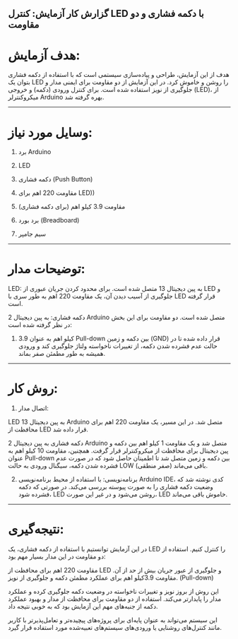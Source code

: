  ## گزارش کار آزمایش: کنترل LED با دکمه فشاری و دو مقاومت

# هدف آزمایش:

هدف از این آزمایش، طراحی و پیاده‌سازی سیستمی است که با استفاده از دکمه فشاری بتوان یک LED را روشن و خاموش کرد. در این آزمایش از دو مقاومت برای ایمنی مدار و جلوگیری از نویز استفاده شده است. برای کنترل ورودی (دکمه) و خروجی (LED)، از میکروکنترلر Arduino بهره گرفته شد.


---

# وسایل مورد نیاز:

1. برد Arduino


2. LED
3. دکمه فشاری (Push Button)
4. مقاومت 220 اهم برای LED))
5. مقاومت 3.9 کیلو اهم (برای دکمه فشاری)
6. برد بورد (Breadboard)
7. سیم‌ جامپر
---
# توضیحات مدار:

LED: به پین دیجیتال 13 متصل شده است. برای محدود کردن جریان عبوری از LED و جلوگیری از آسیب دیدن آن، یک مقاومت 220 اهم به طور سری با LED قرار گرفته است.

دکمه فشاری: به پین دیجیتال 2 Arduino متصل شده است. دو مقاومت برای این بخش در نظر گرفته شده است:

1.	3.9 کیلو اهم به عنوان Pull-down بین دکمه و زمین (GND) قرار داده شده تا در حالت عدم فشرده شدن دکمه، از تغییرات ناخواسته ولتاژ جلوگیری کند و ورودی همیشه به طور مطمئن صفر بماند.

---

# روش کار:

1. اتصال مدار:

LED به پین دیجیتال 13 Arduino متصل شد. در این مسیر، یک مقاومت 220 اهم برای محافظت از LED قرار داده شد.

دکمه فشاری به پین دیجیتال 2 Arduino متصل شد و یک مقاومت 1 کیلو اهم بین دکمه و پین دیجیتال برای محافظت از میکروکنترلر قرار گرفت. همچنین، مقاومت 10 کیلو اهم به عنوان Pull-down بین دکمه و زمین متصل شد تا اطمینان حاصل شود که در صورت عدم فشرده شدن دکمه، سیگنال ورودی به حالت LOW (صفر منطقی) باقی می‌ماند.

2. برنامه‌نویسی:
با استفاده از محیط برنامه‌نویسی Arduino IDE، کدی نوشته شد که وضعیت دکمه فشاری را به صورت پیوسته بررسی می‌کند.
در صورتی که دکمه فشرده شود، LED روشن می‌شود و در غیر این صورت، LED خاموش باقی می‌ماند.

---

# نتیجه‌گیری:

در این آزمایش توانستیم با استفاده از دکمه فشاری، یک LED را کنترل کنیم. استفاده از دو مقاومت در این مدار بسیار مهم بود:

مقاومت 220 اهم برای محافظت از LED و جلوگیری از عبور جریان بیش از حد از آن.
مقاومت 3.9کیلو اهم برای عملکرد مطمئن دکمه و جلوگیری از نویز. (Pull-down)

این روش از بروز نویز و تغییرات ناخواسته در وضعیت دکمه جلوگیری کرده و عملکرد مدار را پایدارتر می‌کند. استفاده از دو مقاومت برای محافظت از مدار و بهبود عملکرد دکمه از جنبه‌های مهم این آزمایش بود که به‌ خوبی نتیجه داد.

این سیستم می‌تواند به‌ عنوان پایه‌ای برای پروژه‌های پیچیده‌تر و تعامل‌پذیرتر با کاربر مانند کنترل‌های روشنایی یا ورودی‌های سیستم‌های تعبیه‌شده مورد استفاده قرار گیرد.
